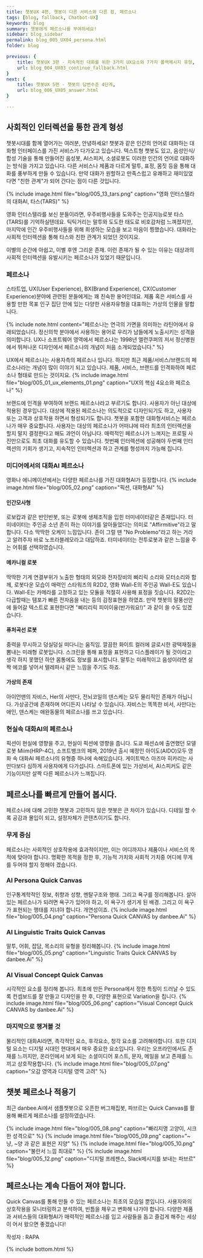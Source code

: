 ```yaml
---
title: 챗봇UX 4편, 챗봇이 다른 서비스와 다른 점, 페르소나
tags: [blog, fallback, Chatbot-UX]
keywords: blog
summary: 챗봇에게 페르소나를 부여하세요!
sidebar: blog_sidebar
permalink: blog_005_UX04_persona.html
folder: blog

previous: {
    title: 챗봇UX 3편 - 지속적인 대화를 위한 3가지 UX요소와 7가지 폴백메시지 유형,
    url: blog_004_UX03_continue_fallback.html
}
next: {
    title: 챗봇UX 5편 - 챗봇의 답변수준 4단계,
    url: blog_006_UX05_answer.html
}

---
```


## 사회적인 인터렉션을 통한 관계 형성
챗봇시대를 함께 열어가는 여러분, 안녕하세요! 
챗봇과 같은 인간의 언어로 대화하는 대화형 인터페이스를 가진 서비스가 다가오고 있습니다.
텍스트형 챗봇도 있고, 음성인식/합성 기술을 통해 만들어진 음성봇, AI스피커, 소셜로봇도 이러한 인간의 언어로 대화하는 방식을 가지고 있습니다.
다른 서비스나 제품과 다르게 말투, 표정, 몸짓 등을 통해 대화를 풍부하게 만들 수 있습니다. 만약 대화가 원할하고 만족스럽고 유쾌하고 재미있었다면 "친한 관계"가 되어 간다는 점이 다른 것입니다.


{% include image.html file="blog/005_13_tars.png"  caption="영화 인터스텔라의 대화AI, 타스(TARS)" %}


영화 인터스텔라를 보신 분들이라면, 우주비행사들을 도와주는 인공지능로봇 타스(TARS)를 기억하실텐데요. 틱틱거리는 말투와 도도한 태도로 비호감처럼 느껴졌지만, 마지막에 인간 우주비행사들을 위해 희생하는 모습을 보고 마음이 찡했습니다. 대화라는 사회적 인터렉션을 통해 타스와 친한 관계가 되었던 것이지요.

이별의 순간에 아쉽고, 이별 후엔 그리운 존재. 이런 존재가 될 수 있는 이유는 대상과의 사회적 인터렉션을 유발시키는 페르소나가 있었기 때문입니다.

### 페르소나
스타트업, UX(User Experience), BX(Brand Experience), CX(Customer Experience)분야에 관련된 분들에게는 꽤 친숙한 용어인데요.
제품 혹은 서비스를 사용할 만한 목표 인구 집단 안에 있는 다양한 사용자유형을 대표하는 가상의 인물을 말합니다.


{% include note.html content="페르소나는 연극의 가면을 의미하는 라틴어에서 유래되었습니다. 정신의학 분야에서 사용하는 용어로 우리가 남들에게 노출시키는 성격을 의미합니다. UX나 소프트웨어 영역에서 페르소나는 1998년 엘런쿠퍼의 저서 정신병원에서 뛰쳐나온 디자인에서 페르소나의 개념이 처음 소개되었습니다." %}

UX에서 페르소나는 사용자측의 페르소나 입니다. 하지만 최근 제품/서비스/브랜드의 페르소나라는 개념이 많이 이야기 되고 있습니다. 제품, 서비스, 브랜드를 인격화하여 페르소나 형태로 만드는 것이지요.
{% include image.html file="blog/005_01_ux_elements_01.png"  caption="UX의 핵심 4요소와 페르소나" %}

브랜드에 인격을 부여하여 브랜드 페르소나라고 부르기도 합니다. 사용자가 아닌 대상에 적용된 경우입니다. 대상에 적용된 페르소나는 의도적으로 디자인되기도 하고, 사용자 또는 고객과 상호작용 하면서 형성되기도 합니다.
챗봇을 포함한 대화형서비스는 페르소나가 매우 중요합니다. 사용자는 대상의 페르소나가 어떠냐에 따라 최초의 인터렉션을 할지 말지 결정한다고 해도 과언이 아닙니다. 매력적인 페르소나가 느껴지는 프로필 사진만으로도 최초 대화를 유도할 수 있습니다. 첫번째 인터렉션에 성공해야 두번째 인터렉션의 기회가 생기고, 지속적인 인터렉션과 하고 관계를 형성까지 가능해 집니다.

### 미디어에서의 대화AI 페르소나 
영화나 에니메이션에서는 다양한 페르소나를 가진 대화형AI가 등장합니다. 
{% include image.html file="blog/005_02.png"  caption="픽션, 대화형AI" %}


#### 인간모사형
로보캅과 같은 반인반봇, 또는 로봇에 생체조직을 입힌 터미네이터같은 존재입니다. 터미네이터는 주인공 소년 존이 하는 이야기를 알아들었다는 의미로 "Affirmitive"라고 말합니다. 다소 딱딱한 오케이 느낌입니다. 존이 그럴 땐 "No Problemo"라고 하는 거라고 알려주자 바로 노프라블레모라고 대답하죠. 터미네이터는 전투로봇과 같은 느낌을 주는 어휘를 선택하였습니다.

#### 메카니컬 로봇 
딱딱한 기계 연결부위가 노출한 형태의 외모와 전자장비의 삐리릭 소리와 모터소리와 함께, 로봇다운 모습이 매력인 스타워즈의 R2D2, 영화 Wall-E의 주인공 Wall-E도 있습니다. Wall-E는 카메라를 고정하고 있는 모듈을 적절히 사용해 표정을 짓습니다. R2D2는 다급할때는 템포가 빠른 전자음을 내는 등의 감정표현을 하였죠. 만약 챗봇의 말풍선안에 들어갈 텍스트로 표현한다면 "삐리리릭 피이이융(반가워요!)" 과 같이 쓸 수도 있겠습니다.

#### 퓨처곡선 로봇 
중력을 무시하고 덩실덩실 떠다니는 움직임. 깔끔한 화이트 컬러에 글로시한 광택재질을 뽐내는 미래형 로봇입니다. 스크린을 통해 표정을 표현하고 디스플레이가 될 것이라고 생각 하지 못했던 하얀 몸통에도 정보를 표시합니다. 말투는 미래적이고 음성이라면 살짝 에코를 넣어서 텔레파시 같은 느낌을 주기도 하죠.

#### 가상의 존재 
아이언맨의 자비스, Her의 사만다, 전뇌코일의 덴스케는 모두 물리적인 존재가 아닙니다. 가상공간에 존재하며 어디든지 나타날 수 있습니다.
자비스는 똑똑한 비서, 사만다는 애인, 덴스케는 애완동물의 페르소나를 쓰고 있습니다.

### 현실속 대화AI의 페르소나
픽션이 현실에 영향을 주고, 현실이 픽션에 영향을 줍니다. 도쿄 패션쇼에 출연했던 모델로봇 Miim(HRP-4C), 소프트뱅크의 페퍼, 2019년 출시 예정인 아이도(AIDO)모두 영화 속 대화AI 페르소나의 유형중 하나에 속해있습니다.
게이트박스 아즈마 히카리는 사만다보다 심하게 사용자에게 다가섭니다. 스마트폰에 있는 가상비서, AI스피커도 같은 기능이지만 살짝 다른 페르소나가 느껴집니다. 

## 페르소나를 빠르게 만들어 봅시다.
페르소나에 대해 고민한 챗봇과 고민하지 않은 챗봇은 큰 차이가 있습니다. 디테일 할 수록 공감과 몰입이 되고, 설정자체가 콘텐츠이기도 합니다.

### 무게 중심
페르소나는 사회적인 상호작용에 효과적이지만, 이는 어디까지나 제품이나 서비스의 목적에 맞아야 합니다. 명확한 목적을 정한 후, 기능적 가치와 사회적 가치중 어디에 무게를 두어야 할지 정해야 겠습니다.



### AI Persona Quick Canvas
인구통계학적인 정보, 취향과 성향, 멘탈구조와 행태. 그리고 욕구를 정리해봅니다. 살아있는 페르소나가 되려면 욕구가 있어야 하고, 이 욕구가 생기게 된 배경. 그리고 이 욕구가 표현되는 행태를 지녀야 합니다. 개연성이죠.
{% include image.html file="blog/005_04.png"  caption="Persona Quick CANVAS by danbee.Ai" %}

### AI Linguistic Traits Quick Canvas
말투, 어휘, 잡담, 목소리의 유형을 정리해봅니다. 
{% include image.html file="blog/005_05.png"  caption="Linguistic Traits Quick CANVAS by danbee.Ai" %}

### AI Visual Concept Quick Canvas
시각적인 요소를 정리해 봅니다. 최초에 만든 Persona에서 정한 특징이 드러날 수 있도록 컨셉보드를 잘 만들고 디자인을 한 후, 다양한 표현으로 Variation을 칩니다.
{% include image.html file="blog/005_06.png"  caption="Visual Concept Quick CANVAS by danbee.Ai" %}

### 마지막으로 챙겨볼 것
물리적인 대화AI라면, 촉각적인 요소, 후각요소, 청각 요소를 고려해야합니다.
또한 디지털 요소는 디지털 시대인 현대에서 매우 중요한 요소입니다. 우리는 오프라인에서도 존재를 느끼지만, 온라인에서 보게 되는 소셜미디어 포스트, 문자, 메일을 보고 존재를 느끼고 상호작용합니다.
{% include image.html file="blog/005_07.png"  caption="오감 영역과 디지털 영역 고려" %}

## 챗봇 페르소나 적용기 
최근 danbee.Ai에서 샘플챗봇으로 오픈한 버그채집봇, 파브르는 Quick Canvas를 활용해 빠르게 페르소나를 설정하였습니다.

{% include image.html file="blog/005_08.png"  caption="빠리지앵 고양이, 시크한 성격으로" %}
{% include image.html file="blog/005_09.png"  caption="~냥, ~양 과 같은 표현은 지양" %}
{% include image.html file="blog/005_10.png"  caption="불란서 느낌 최대로" %}
{% include image.html file="blog/005_12.png"  caption="디지털 프레젠스, Slack메시지를 보내는 파브르" %}


## 페르소나는 계속 다듬어 져야 합니다.
Quick Canvas를 통해 만들 수 있는 페르소나는 최초의 모습일 뿐입니다. 사용자와의 상호작용을 모니터링하고 분석하여, 빈틈을 채우고 변화해 나가야 합니다.
다양한 제품과 서비스들의 대화형AI가 매력적인 페르소나를 입고 사람들을 돕고 즐겁게 해주는 세상이 어서 왔으면 좋겠습니다!

작성자 : RAPA

{% include bottom.html %}